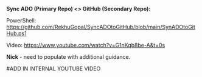 **Sync ADO (Primary Repo) <> GitHub (Secondary Repo):**

PowerShell: https://github.com/RekhuGopal/SyncADOtoGitHub/blob/main/SynADOtoGitHub.ps1 

Video: https://www.youtube.com/watch?v=G1nKqb8be-A&t=0s 

**Nick** - need to populate with additional guidance.

#ADD IN INTERNAL YOUTUBE VIDEO